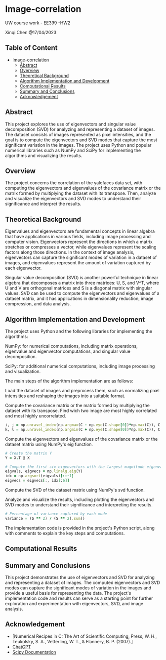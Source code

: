 # Image-correlation
UW course work - EE399 -HW2

</p>
Xinqi Chen @17/04/2023 

## Table of Content
- [Image-correlation](#iamge-correlation)
  - [Abstract](#abstract)
  - [Overview](#overview)
  - [Theoretical Background](#theoretical-background)
  - [Algorithm Implementation and Development](#algorithm-implementation-and-development)
  - [Computational Results](#computational-results)
  - [Summary and Conclusions](#summary-and-conclusions)
  - [Acknowledgement](#acknowledgement)
  
## Abstract
This project explores the use of eigenvectors and singular value decomposition (SVD) for analyzing and representing a dataset of images. The dataset consists of images represented as pixel intensities, and the goal is to compute the eigenvectors and SVD modes that capture the most significant variation in the images. The project uses Python and popular numerical libraries such as NumPy and SciPy for implementing the algorithms and visualizing the results.
  
## Overview
The project concerns the correlation of the yalefaces data set, with computing the eigenvectors and eigenvalues of the covariance matrix or the matrix formed by multiplying the dataset with its transpose. Then, analyze and visualize the eigenvectors and SVD modes to understand their significance and interpret the results.
  
## Theoretical Background
Eigenvalues and eigenvectors are fundamental concepts in linear algebra that have applications in various fields, including image processing and computer vision. Eigenvectors represent the directions in which a matrix stretches or compresses a vector, while eigenvalues represent the scaling factors along those directions. In the context of image analysis, eigenvectors can capture the significant modes of variation in a dataset of images, and eigenvalues represent the amount of variation captured by each eigenvector.

Singular value decomposition (SVD) is another powerful technique in linear algebra that decomposes a matrix into three matrices: U, S, and V^T, where U and V are orthogonal matrices and S is a diagonal matrix with singular values. SVD can be used to compute the eigenvectors and eigenvalues of a dataset matrix, and it has applications in dimensionality reduction, image compression, and data analysis.

## Algorithm Implementation and Development 
The project uses Python and the following libraries for implementing the algorithms:

NumPy: for numerical computations, including matrix operations, eigenvalue and eigenvector computations, and singular value decomposition.

SciPy: for additional numerical computations, including image processing and visualization.

The main steps of the algorithm implementation are as follows:

Load the dataset of images and preprocess them, such as normalizing pixel intensities and reshaping the images into a suitable format.

Compute the covariance matrix or the matrix formed by multiplying the dataset with its transpose. Find wich two image are most highly correlated and most highly uncorrelated.
```ruby
i, j = np.unravel_index(np.argmax(C - np.eye(C.shape[0])*np.max(C)), C.shape)
k, l = np.unravel_index(np.argmin(C + np.eye(C.shape[0])*np.max(C)), C.shape)
```

Compute the eigenvectors and eigenvalues of the covariance matrix or the dataset matrix using NumPy's eig function.
```ruby
# Create the matrix Y
Y = X.T @ X

# Compute the first six eigenvectors with the largest magnitude eigenvalue
eigvals, eigvecs = np.linalg.eig(Y)
idx = np.argsort(eigvals)[::-1]
eigvecs = eigvecs[:, idx[:6]]
```

Compute the SVD of the dataset matrix using NumPy's svd function.

Analyze and visualize the results, including plotting the eigenvectors and SVD modes to understand their significance and interpreting the results.
```ruby
# Percentage of variance captured by each mode
variance = (S ** 2) / (S ** 2).sum()
```

The implementation code is provided in the project's Python script, along with comments to explain the key steps and computations.

## Computational Results


## Summary and Conclusions
This project demonstrates the use of eigenvectors and SVD for analyzing and representing a dataset of images. The computed eigenvectors and SVD modes can capture the significant modes of variation in the images and provide a useful basis for representing the data. The project's implementation code and results can serve as a starting point for further exploration and experimentation with eigenvectors, SVD, and image analysis.

## Acknowledgement
- [Numerical Recipes in C: The Art of Scientific Computing, Press, W. H., Teukolsky, S. A., Vetterling, W. T., & Flannery, B. P. (2007).]
- [ChatGPT](https://platform.openai.com/)
- [Scipy Documentation](https://docs.scipy.org/doc/scipy/)

